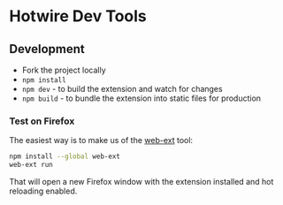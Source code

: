 # Hotwire Dev Tools

## Development
- Fork the project locally
- `npm install`
- `npm dev` - to build the extension and watch for changes
- `npm build` - to bundle the extension into static files for production

### Test on Firefox
The easiest way is to make us of the [web-ext](https://extensionworkshop.com/documentation/develop/getting-started-with-web-ext/) tool:
```bash
npm install --global web-ext
web-ext run
```
That will open a new Firefox window with the extension installed and hot reloading enabled.
